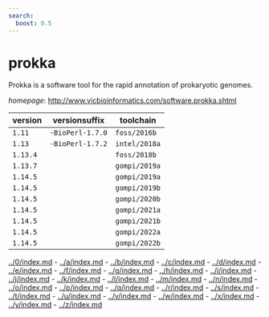 ```yaml
---
search:
  boost: 0.5
---
```

# prokka

Prokka is a software tool for the rapid annotation of prokaryotic genomes.

*homepage*: <http://www.vicbioinformatics.com/software.prokka.shtml>

version | versionsuffix | toolchain
--------|---------------|----------
``1.11`` | ``-BioPerl-1.7.0`` | ``foss/2016b``
``1.13`` | ``-BioPerl-1.7.2`` | ``intel/2018a``
``1.13.4`` |  | ``foss/2018b``
``1.13.7`` |  | ``gompi/2019a``
``1.14.5`` |  | ``gompi/2019a``
``1.14.5`` |  | ``gompi/2019b``
``1.14.5`` |  | ``gompi/2020b``
``1.14.5`` |  | ``gompi/2021a``
``1.14.5`` |  | ``gompi/2021b``
``1.14.5`` |  | ``gompi/2022a``
``1.14.5`` |  | ``gompi/2022b``

[../0/index.md](0) - [../a/index.md](a) - [../b/index.md](b) - [../c/index.md](c) - [../d/index.md](d) - [../e/index.md](e) - [../f/index.md](f) - [../g/index.md](g) - [../h/index.md](h) - [../i/index.md](i) - [../j/index.md](j) - [../k/index.md](k) - [../l/index.md](l) - [../m/index.md](m) - [../n/index.md](n) - [../o/index.md](o) - [../p/index.md](p) - [../q/index.md](q) - [../r/index.md](r) - [../s/index.md](s) - [../t/index.md](t) - [../u/index.md](u) - [../v/index.md](v) - [../w/index.md](w) - [../x/index.md](x) - [../y/index.md](y) - [../z/index.md](z)

